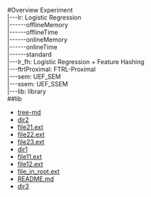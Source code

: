#Overview
Experiment  
|---lr: Logistic Regression  
|------offlineMemory  
|------offlineTime  
|------onlineMemory  
|------onlineTime  
|------standard  
|---lr_fh: Logistic Regression + Feature Hashing  
|---ftrlProximal: FTRL-Proximal  
|---sem: UEF_SEM  
|---ssem: UEF_SSEM  
|---lib: library  
##lib
 
* [tree-md](./tree-md)
* [dir2](./dir2)
* [file21.ext](./dir2/file21.ext)
* [file22.ext](./dir2/file22.ext)
* [file23.ext](./dir2/file23.ext)
* [dir1](./dir1)
* [file11.ext](./dir1/file11.ext)
* [file12.ext](./dir1/file12.ext)
* [file_in_root.ext](./file_in_root.ext)
* [README.md](./README.md)
* [dir3](./dir3)
